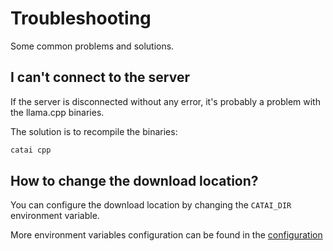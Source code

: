 # Troubleshooting

Some common problems and solutions.


## I can't connect to the server

If the server is disconnected without any error, it's probably a problem with the llama.cpp binaries.

The solution is to recompile the binaries:
```bash
catai cpp
```

## How to change the download location?

You can configure the download location by changing the `CATAI_DIR` environment variable.

More environment variables configuration can be found in the [configuration](https://withcatai.github.io/catai/interfaces/_internal_.Config.html#CATAI_DIR)
